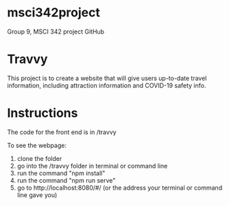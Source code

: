 # msci342project
Group 9, MSCI 342 project GitHub

# Travvy
This project is to create a website that will give users up-to-date travel information, including attraction information and COVID-19 safety info.

# Instructions
The code for the front end is in /travvy

To see the webpage:
1. clone the folder
2. go into the /travvy folder in terminal or command line
3. run the command "npm install"
4. run the command "npm run serve"
5. go to http://localhost:8080/#/ (or the address your terminal or command line gave you)
